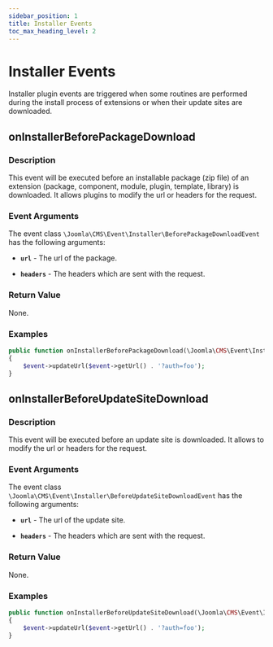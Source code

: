 ```yaml
---
sidebar_position: 1
title: Installer Events
toc_max_heading_level: 2 
---
```


Installer Events
================


Installer plugin events are triggered when some routines are performed during the install process of extensions or when their update sites are downloaded.

## onInstallerBeforePackageDownload

### Description

This event will be executed before an installable package (zip file) of an extension (package, component, module, plugin, template, library) is downloaded. It allows plugins to modify the url or headers for the request. 


### Event Arguments

The event class `\Joomla\CMS\Event\Installer\BeforePackageDownloadEvent` has the following arguments:


- **`url`** - The url of the package.

- **`headers`** - The headers which are sent with the request.

### Return Value

None.

### Examples

```php
public function onInstallerBeforePackageDownload(\Joomla\CMS\Event\Installer\BeforePackageDownloadEvent $event): void
{
    $event->updateUrl($event->getUrl() . '?auth=foo');
}
```

## onInstallerBeforeUpdateSiteDownload

### Description

This event will be executed before an update site is downloaded. It allows to modify the url or headers for the request. 

### Event Arguments

The event class `\Joomla\CMS\Event\Installer\BeforeUpdateSiteDownloadEvent` has the following arguments:


- **`url`** - The url of the update site.

- **`headers`** - The headers which are sent with the request.

### Return Value

None.

### Examples

```php
public function onInstallerBeforeUpdateSiteDownload(\Joomla\CMS\Event\Installer\BeforeUpdateSiteDownloadEvent $event): void
{
    $event->updateUrl($event->getUrl() . '?auth=foo');
}
```
